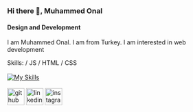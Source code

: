 ### Hi there 👋, Muhammed Onal
#### Design and Development


I am Muhammed Onal. I am from Turkey. I am interested in web development

Skills: / JS / HTML / CSS
 <br/><br/>
[![My Skills](https://skills.thijs.gg/icons?i=js,html,css)](https://skills.thijs.gg)
<br/><br/>
[<img src='https://cdn.jsdelivr.net/npm/simple-icons@3.0.1/icons/github.svg' alt='github' height='40'>](https://github.com/muhammed0nal)  [<img src='https://cdn.jsdelivr.net/npm/simple-icons@3.0.1/icons/linkedin.svg' alt='linkedin' height='40'>](https://www.linkedin.com/in/muhammed-onal-1b347a223/)   [<img src='https://cdn.jsdelivr.net/npm/simple-icons@3.0.1/icons/instagram.svg' alt='instagram' height='40'>](https://www.instagram.com/muhammed0nal/)  






